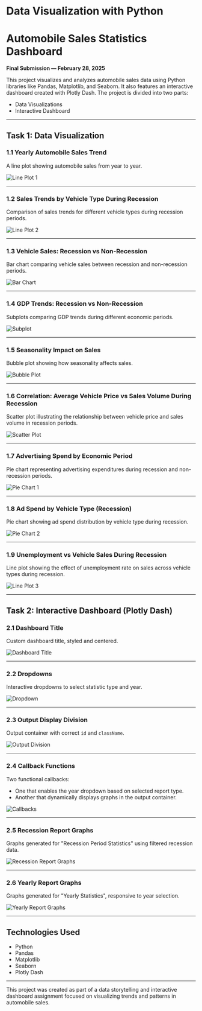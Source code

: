 # Data Visualization with Python
# Automobile Sales Statistics Dashboard

**Final Submission — February 28, 2025**

This project visualizes and analyzes automobile sales data using Python libraries like Pandas, Matplotlib, and Seaborn. It also features an interactive dashboard created with Plotly Dash. The project is divided into two parts:

- Data Visualizations
- Interactive Dashboard

---

## Task 1: Data Visualization

### 1.1 Yearly Automobile Sales Trend
A line plot showing automobile sales from year to year.

![Line Plot 1](images/Line_Plot_1.png)

---

### 1.2 Sales Trends by Vehicle Type During Recession
Comparison of sales trends for different vehicle types during recession periods.

![Line Plot 2](images/Line_Plot_2.png)

---

### 1.3 Vehicle Sales: Recession vs Non-Recession
Bar chart comparing vehicle sales between recession and non-recession periods.

![Bar Chart](images/Bar_Chart.png)

---

### 1.4 GDP Trends: Recession vs Non-Recession
Subplots comparing GDP trends during different economic periods.

![Subplot](images/Subplot.png)

---

### 1.5 Seasonality Impact on Sales
Bubble plot showing how seasonality affects sales.

![Bubble Plot](images/Bubble.png)

---

### 1.6 Correlation: Average Vehicle Price vs Sales Volume During Recession
Scatter plot illustrating the relationship between vehicle price and sales volume in recession periods.

![Scatter Plot](images/Scatter.png)

---

### 1.7 Advertising Spend by Economic Period
Pie chart representing advertising expenditures during recession and non-recession periods.

![Pie Chart 1](images/Pie_1.png)

---

### 1.8 Ad Spend by Vehicle Type (Recession)
Pie chart showing ad spend distribution by vehicle type during recession.

![Pie Chart 2](images/Pie_2.png)

---

### 1.9 Unemployment vs Vehicle Sales During Recession
Line plot showing the effect of unemployment rate on sales across vehicle types during recession.

![Line Plot 3](images/line_plot_3.png)

---

## Task 2: Interactive Dashboard (Plotly Dash)

### 2.1 Dashboard Title
Custom dashboard title, styled and centered.

![Dashboard Title](images/Title.png)

---

### 2.2 Dropdowns
Interactive dropdowns to select statistic type and year.

![Dropdown](images/Dropdown.png)

---

### 2.3 Output Display Division
Output container with correct `id` and `className`.

![Output Division](images/Outputdiv.png)

---

### 2.4 Callback Functions
Two functional callbacks:
- One that enables the year dropdown based on selected report type.
- Another that dynamically displays graphs in the output container.

![Callbacks](images/Callbacks.png)

---

### 2.5 Recession Report Graphs
Graphs generated for "Recession Period Statistics" using filtered recession data.

![Recession Report Graphs](images/RecessionReportgraphs.png)

---

### 2.6 Yearly Report Graphs
Graphs generated for "Yearly Statistics", responsive to year selection.

![Yearly Report Graphs](images/YearlyReportgraphs.png)

---

## Technologies Used

- Python
- Pandas
- Matplotlib
- Seaborn
- Plotly Dash

---

This project was created as part of a data storytelling and interactive dashboard assignment focused on visualizing trends and patterns in automobile sales.


